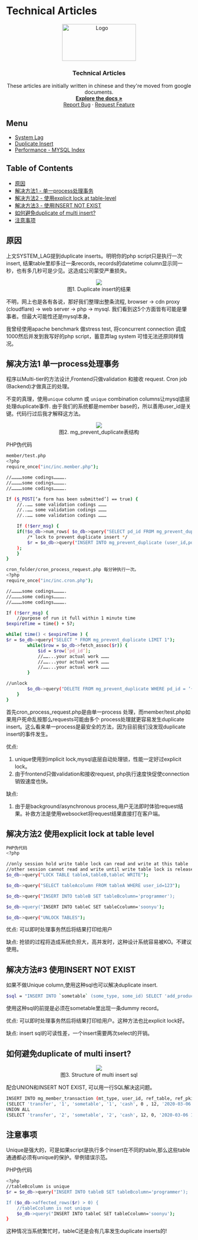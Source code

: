 # Technical Articles
<p align="center">
  <a href="https://github.com/madxradicle/madxframework2.0">
    <img src="https://github.madxradicle.com/MR_logo.png" alt="Logo" width="200px" height="100px">
  </a>
  <h3 align="center">Technical Articles</h3>
  <p align="center">
   These articles are initially written in chinese and they're moved from google documents.
    <br />
    <a href="https://github.com/madxradicle/articles"><strong>Explore the docs »</strong></a>
    <br />
    <a href="https://github.com/madxradicle/articles/issues">Report Bug</a>
    ·
    <a href="https://github.com/madxradicle/articles/issues">Request Feature</a>
  </p>
</p>

<!-- TABLE OF CONTENTS -->
## Menu
* [System Lag](https://github.com/madxradicle/articles/tree/master/system_lag.md)
* [Duplicate Insert](https://github.com/madxradicle/articles/tree/master/duplicate_insert.md)
* [Performance - MYSQL Index](https://github.com/madxradicle/articles/tree/master/performance_mysql_index.md)

## Table of Contents
* [原因](#原因)
* [解决方法1 - 单一process处理事务](#解决方法1-单一process处理事务)
* [解决方法2 - 使用explicit lock at table-level](#解决方法2-使用explicit-lock-at-table-level)
* [解决方法3 - 使用INSERT NOT EXIST](#解决方法3-使用INSERT-NOT-EXIST)
* [如何避免duplicate of multi insert?](#如何避免duplicate-of-multi-insert?)
* [注意事项](#注意事项)

## 原因
上文SYSTEM_LAG提到duplicate inserts。明明你的php script只是执行一次insert, 结果table里却多过一条records, records的datetime column显示同一秒，也有多几秒可是少见。这造成公司蒙受严重损失。

<p align="center">
    <img src="https://github.madxradicle.com/duplicate_insert/figure1.png"/><br/>
   图1. Duplicate insert的结果
</p>   

不明，网上也是各有各说，那好我们整理出整条流程, browser -> cdn proxy (cloudflare) -> web server -> php -> mysql. 我们看到这5个方面皆有可能是肇事者。但最大可能性还是mysql本身。

我曾经使用apache benchmark 做stress test, 将concurrent connection 调成1000然后并发到我写好的php script，蓄意弄lag system 可惜无法还原同样情况。

## 解决方法1 单一process处理事务
程序以Multi-tier的方法设计,Frontend只做validation 和接收 request. Cron job (Backend)才做真正的处理。    

不变的真理，使用`unique` column 或 `unique` combination columns让mysql底层处理duplicate事件. 由于我们的系统都是member base的，所以善用user_id是关键。代码行过后我才解释这方法。

<p align="center">
    <img src="https://github.madxradicle.com/duplicate_insert/figure2.png"/><br/>
    图2. mg_prevent_duplicate表结构
</p>    

PHP伪代码
```sh
member/test.php
<?php
require_once("inc/inc.member.php");

//…………some codings………….
//…………some codings………….
//…………some codings………….

If ($_POST[‘a form has been submitted’] == true) {
    //..…… some validation codings ………
    //..…… some validation codings ………
    //..…… some validation codings ………

    If (!$err_msg) {
    if(!$o_db->num_rows( $o_db->query("SELECT pd_id FROM mg_prevent_duplicate WHERE user_id = '”.escape($user_id).”' AND pd_activity_type=’add_stock’") ) ) {
        /* lock to prevent duplicate insert */
        $r = $o_db->query("INSERT INTO mg_prevent_duplicate (user_id,pd_activity_type,pd_cdate) VALUES ( ‘“.escape('$user_id').”’,’add_stock’,’”.date("Y-m-d H:i:s").”’ )");
    );
    }
}

cron_folder/cron_process_request.php 每分钟执行一次。
<?php
require_once("inc/inc.cron.php");

//…………some codings………….
//…………some codings………….
//…………some codings………….

If (!$err_msg) {
    //purpose of run it full within 1 minute time
$expireTime = time() + 57;

while( time() < $expireTime ) {
$r = $o_db->query("SELECT * FROM mg_prevent_duplicate LIMIT 1");
        while($row = $o_db->fetch_assoc($r)) {
            $id = $row[‘pd_id’];    
            //……...your actual work ………
            //……...your actual work ………
            //……...your actual work ………
        }

//unlock
        $o_db->query("DELETE FROM mg_prevent_duplicate WHERE pd_id = ‘{$id}’");
    }
}
```
首先cron_process_request.php是由单一process 处理，而member/test.php如果用户死命乱按那么requests可能由多个 process处理就更容易发生duplicate insert。这么看来单一process是最安全的方法，因为目前我们没发现duplicate insert的事件发生。

优点: 
1) unique使用到implicit lock,mysql底层自动处理锁，性能一定好过explicit lock。
2) 由于frontend只做validation和接收request, php执行速度快促使connection 销毁速度也快。

缺点:
1) 由于是background/asynchronous process,用户无法即时体验request结果。补救方法是使用websocket将request结果直接打在客户端。

## 解决方法2 使用explicit lock at table level
```sh
PHP伪代码
<?php

//only session hold write table lock can read and write at this table
//other session cannot read and write until write table lock is released
$o_db->query("LOCK TABLE tableA,tableB,tableC WRITE");

$o_db->query("SELECT tableAcolumn FROM tableA WHERE user_id=123");

$o_db->query("INSERT INTO tableB SET tableBcolumn='programmer');

$o_db->query("INSERT INTO tableC SET tableCcolumn='soonyu');

$o_db->query("UNLOCK TABLES");
```
优点: 可以即时处理事务然后将结果打印给用户

缺点: 抢锁的过程将造成系统负担大，高并发时，这种设计系统容易被KO。不建议使用。

## 解决方法#3 使用INSERT NOT EXIST
如果不做Unique column,使用这种sql也可以解决duplicate insert.
```sh
$sql = "INSERT INTO `sometable` (some_type, some_id) SELECT 'add_product','{$get_d['id']}', FROM `sometable` WHERE NOT EXISTS (SELECT 1 FROM `sometable` where some_type='add_product' and some_id='{$get_d['id']}') LIMIT 1";
```
使用这种sql的前提是必须在sometable里出现一条dummy record。

优点: 可以即时处理事务然后将结果打印给用户。这种方法也比explicit lock好。

缺点: insert sql的可读性差，一个insert需要两次select的开销。

## 如何避免duplicate of multi insert?
<p align="center">
    <img src="https://github.madxradicle.com/duplicate_insert/figure3.png"/><br/>
    图3. Structure of multi insert sql
</p>

配合UNION和INSERT NOT EXIST, 可以用一行SQL解决这问题。
```sh
INSERT INTO mg_member_transaction (mt_type, user_id, ref_table, ref_pkid, mt_wallet, mt_add, mt_deduct, mt_cdate)
(SELECT 'transfer', '1', 'sometable', '1', 'cash', 0 , 12, '2020-03-06 12:00:00' FROM mg_member_transaction WHERE NOT EXISTS (SELECT 1 FROM `mg_member_transaction` where ref_table='sometable' and ref_pkid='1') LIMIT 1)
UNION ALL 
(SELECT 'transfer', '2', 'sometable', '2', 'cash', 12, 0, '2020-03-06 12:00:00' FROM mg_member_transaction WHERE NOT EXISTS (SELECT 1 FROM `mg_member_transaction` where ref_table='sometable' and ref_pkid='2') LIMIT 1)
```

## 注意事项
Unique是强大的，可是如果script是执行多个insert在不同的table,那么这些table通通都必须有unique的保护。举例错误示范。

PHP伪代码
```sh
<?php
//tableBcolumn is unique
$r = $o_db->query("INSERT INTO tableB SET tableBcolumn='programmer');

If ($o_db->affected_rows($r) > 0) {
    //tableCcolumn is not unique
    $o_db->query("INSERT INTO tableC SET tableCcolumn='soonyu');
}
```
这种情况当系统繁忙时，tableC还是会有几率发生duplicate inserts的! 
